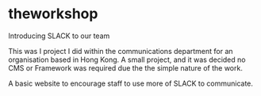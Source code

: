 # theworkshop
Introducing SLACK to our team

This was I project I did within the communications department for an organisation based in Hong Kong.  A small project, and it was decided no CMS or Framework was
required due the the simple nature of the work.

A basic website to encourage staff to use more of SLACK to communicate.
